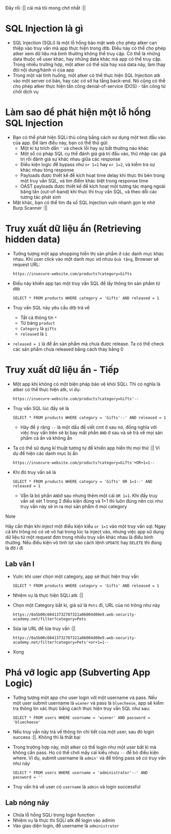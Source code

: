 Đây rồi :|| cái mà tôi mong chờ nhất :||
# SQL Injection là gì
- SQL Injection (SQLi) là một lỗ hổng bảo mật web cho phép atker can thiệp vào truy vấn mà app thực hiện trong dtb. Điều này có thể cho phép atker xem dữ liệu mà bình thường không thể truy cập. Có thể là những data thuộc về user khác, hay những data khác mà app có thể truy cập. Trong nhiều trường hợp, một atker có thể sửa hay xoá data này, làm thay đỏi nội dung/hành vi của app
- Trong một vài tình huống, một atker có thể thực hiện SQL Injection atk vào một server cơ bản, hay các cơ sở hạ tầng back-end. Nó cũng có thể cho phép atker thực hiện tấn công denial-of-service (DOS) - tấn công từ chối dịch vụ

# Làm sao để phát hiện một lỗ hổng SQL Injection
- Bạn có thể phát hiện SQLi thủ công bằng cách sư dụng một test đầu vào của app. Để làm điều này, bạn có thể thử gửi:
  - Một kí tự trích dẫn ```'``` và check lỗi hay sự bất thường nào khác
  - Một số cú pháp SQL cụ thể đánh giá giá trị đầu vào, thử nhập các giá trị rồi đánh giá sự khác nhau giữa các response
  - Điều kiện logic để bypass như ```or 1=1``` hay ```or 1=2```, và kiểm tra sự khác nhau tỏng response
  - Payloads được thiết kế để kích hoạt time delay khi thực thi bên trong một truy vấn SQL, và tìm điểm khác biệt trong response time 
  - OAST payloads được thiết kế để kích hoạt một tương tác mạng ngoài băng tần (out-of-band) khi thực thi truy vấn SQL, và theo dỗi các tương tác phát sinh
- Mặt khác, bạn có thể tìm đa số SQL Injection vuln nhanh gọn lẹ nhờ Burp Scanner :||

# Truy xuất dữ liệu ẩn (Retrieving hidden data)
- Tưởng tượng một app shopping hiển thị sản phẩm ở các danh mục khác nhau. Khi user click vào một danh mục vd nhưu ```Quà tặng```, Browser sẽ request URL:

      https://insecure-website.com/products?category=Gifts
- Điều này khiến app tạo một truy vấn SQL để lấy thông tin sản phẩm từ dtb
  
      SELECT * FROM products WHERE category = 'Gifts' AND released = 1
- Truy vấn SQL này yêu cầu dtb trả về
  - Tất cả thông tin ```*```
  - Từ bảng ```product```
  - ```Category``` là ```gifts```
  - ```released``` là ```1```
- ```released = 1``` là để ẩn sản phẩm mà chưa được release. Ta có thể check các sản phẩm chưa released bằng cách thay bằng 0

# Truy xuất dữ liệu ẩn - Tiếp
- Một app khi không có một biện pháp bảo vệ khỏi SQLi. Thì có nghĩa là atker có thể thực hiện atk, ví dụ:

      https://insecure-website.com/products?category=Gifts'--
- Truy vấn SQL lúc đấy sẽ là

      SELECT * FROM products WHERE category = 'Gifts'--' AND released = 1
  - Hãy để ý răng ```--``` là một dấu để viết cmt ở sau nó, đồng nghĩa với việc truy vấn trên sẽ bị bay mất phần ```AND``` ở sau và sẽ trả về mọi sản phẩm cả ẩn và không ẩn
- Ta có thể sử dụng kĩ thuật tương tự để khiến app hiển thị mọi thứ :|| Ví dụ để hiện các danh mục bị ẩn

      https://insecure-website.com/products?category=Gifts'+OR+1=1--
- Khi đó truy vấn sẽ là

      SELECT * FROM products WHERE category = 'Gifts' OR 1=1--' AND released = 1
  - Vẫn là bỏ phần ```AND```ở sau nhưng thêm một cái ```OR 1=1```. Khi đấy truy vấn sẽ xét 1 trong 2 điều kiện đúng và 1=1 thì luôn đúng nên coi như truy vấn này sẽ in ra mọi sản phẩm ở mọi category<br>
> [!NOTE]
> Hãy cẩn thận khi inject một điều kiện kiểu ```or 1=1``` vào một truy vấn sql. Ngay cả khi trông nó có vẻ vô hại trong lúc ta inject vào, nhưng việc app sử dụng dữ liệu từ một request đơn trong nhiều truy vấn khác nhau là điều bình thường. Nếu điều kiện vô tình lọt vào cách lệnh ```UPDATE``` hay ```DELETE``` thì đúng là đờ i đi
## Lab văn l
- Vuln: khi user chọn một category, app sẽ thực hiện truy vấn

      SELECT * FROM products WHERE category = 'Gifts' AND released = 1
- Nhiệm vụ là thực hiện SQLi atk :||
- Chọn một Category bất kì, giả sử là ```Pets``` đi, URL của nó trông như này

      https://0a5b00c60413732787321a06004d00e9.web-security-academy.net/filter?category=Pets
- Sửa lại URL để lừa truy vấn :||

      https://0a5b00c60413732787321a06004d00e9.web-security-academy.net/filter?category=Pets'+or+1=1--
- Xong

# Phá vỡ logic app (Subverting App Logic)
- Tưởng tượng một app cho user login với một username và pass. Nếu một user submit username là ```wiener``` và pass là ```bluecheese```, app sẽ kiểm tra thông tin xác thực bằng cách thực hiện truy vấn SQL như sau:

      SELECT * FROM users WHERE username = 'wiener' AND password = 'bluecheese'
- Nếu truy vấn này trả về thông tin chi tiết của một user, sau đó login success :||. Không thì là thất bại
- Trong trường hợp này, một atker có thể login như một user bất kì mà không cần pass. Họ có thể chơi mấy cái kiểu nhưu ```--``` để bỏ điều kiện where. Ví dụ, submit username là ```admin'``` và để trống pass sẽ có truy vấn như này

      SELECT * FROM users WHERE username = 'administrator'--' AND password = ''
- Truy vấn trả về user có ```username``` là ```admin``` và login successful
## Lab nóng nảy
- Chứa lỗ hổng SQLi trong login function
- Nhiệm vụ là thực thi SQLi atk để login vào admin
- Vào giao diện login, để username là ```administrator```
